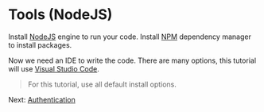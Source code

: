 # Tools (NodeJS)

Install [NodeJS](http://nodejs.org) engine to run your code. Install [NPM](https://www.npmjs.com/get-npm) dependency manager to install packages.

Now we need an IDE to write the code. There are many options, this tutorial will use [Visual Studio Code](https://code.visualstudio.com/).

> For this tutorial, use all default install options.

Next: [Authentication](oauth/)